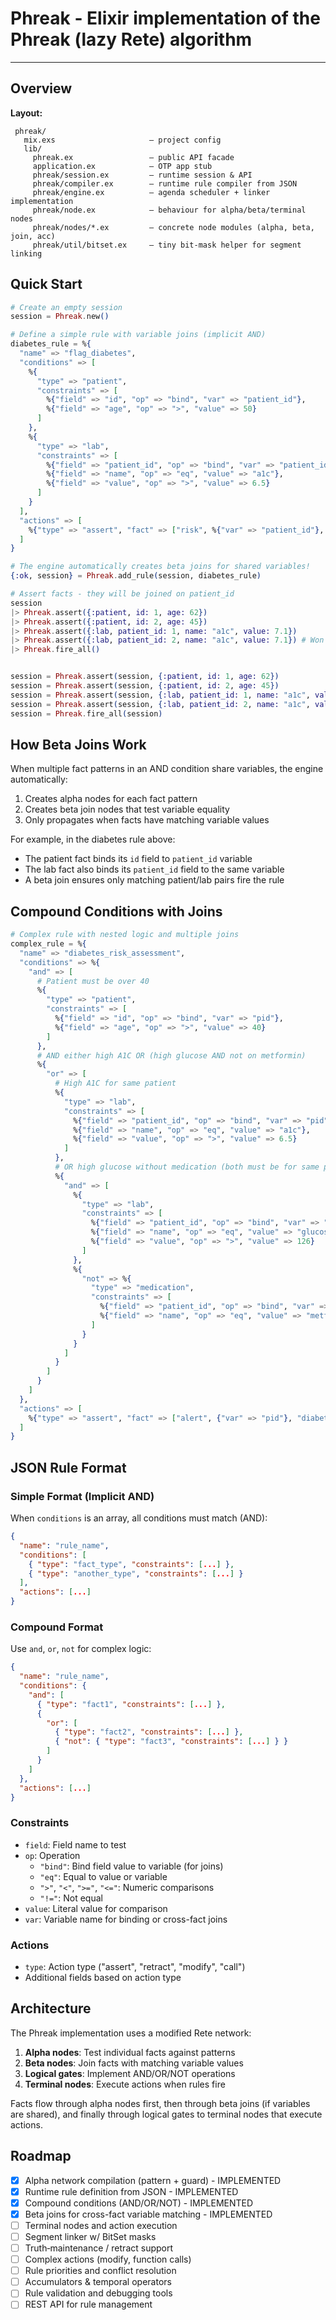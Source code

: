 # Phreak - Elixir implementation of the Phreak (lazy Rete) algorithm
---

## Overview

**Layout:**
```
 phreak/
   mix.exs                     – project config
   lib/
     phreak.ex                 – public API facade
     application.ex            – OTP app stub
     phreak/session.ex         – runtime session & API
     phreak/compiler.ex        – runtime rule compiler from JSON
     phreak/engine.ex          – agenda scheduler + linker implementation
     phreak/node.ex            – behaviour for alpha/beta/terminal nodes
     phreak/nodes/*.ex         – concrete node modules (alpha, beta, join, acc)
     phreak/util/bitset.ex     – tiny bit‑mask helper for segment linking
```

## Quick Start

```elixir
# Create an empty session
session = Phreak.new()

# Define a simple rule with variable joins (implicit AND)
diabetes_rule = %{
  "name" => "flag_diabetes",
  "conditions" => [
    %{
      "type" => "patient",
      "constraints" => [
        %{"field" => "id", "op" => "bind", "var" => "patient_id"},
        %{"field" => "age", "op" => ">", "value" => 50}
      ]
    },
    %{
      "type" => "lab",
      "constraints" => [
        %{"field" => "patient_id", "op" => "bind", "var" => "patient_id"},
        %{"field" => "name", "op" => "eq", "value" => "a1c"},
        %{"field" => "value", "op" => ">", "value" => 6.5}
      ]
    }
  ],
  "actions" => [
    %{"type" => "assert", "fact" => ["risk", %{"var" => "patient_id"}, "diabetes"]}
  ]
}

# The engine automatically creates beta joins for shared variables!
{:ok, session} = Phreak.add_rule(session, diabetes_rule)

# Assert facts - they will be joined on patient_id
session
|> Phreak.assert({:patient, id: 1, age: 62})
|> Phreak.assert({:patient, id: 2, age: 45})
|> Phreak.assert({:lab, patient_id: 1, name: "a1c", value: 7.1})
|> Phreak.assert({:lab, patient_id: 2, name: "a1c", value: 7.1}) # Won't fire - patient too young
|> Phreak.fire_all()


session = Phreak.assert(session, {:patient, id: 1, age: 62})
session = Phreak.assert(session, {:patient, id: 2, age: 45})
session = Phreak.assert(session, {:lab, patient_id: 1, name: "a1c", value: 7.1})
session = Phreak.assert(session, {:lab, patient_id: 2, name: "a1c", value: 7.1}) # Won't fire - patient too young
session = Phreak.fire_all(session)
```

## How Beta Joins Work

When multiple fact patterns in an AND condition share variables, the engine automatically:
1. Creates alpha nodes for each fact pattern
2. Creates beta join nodes that test variable equality
3. Only propagates when facts have matching variable values

For example, in the diabetes rule above:
- The patient fact binds its `id` field to `patient_id` variable
- The lab fact also binds its `patient_id` field to the same variable
- A beta join ensures only matching patient/lab pairs fire the rule

## Compound Conditions with Joins

```elixir
# Complex rule with nested logic and multiple joins
complex_rule = %{
  "name" => "diabetes_risk_assessment",
  "conditions" => %{
    "and" => [
      # Patient must be over 40
      %{
        "type" => "patient",
        "constraints" => [
          %{"field" => "id", "op" => "bind", "var" => "pid"},
          %{"field" => "age", "op" => ">", "value" => 40}
        ]
      },
      # AND either high A1C OR (high glucose AND not on metformin)
      %{
        "or" => [
          # High A1C for same patient
          %{
            "type" => "lab",
            "constraints" => [
              %{"field" => "patient_id", "op" => "bind", "var" => "pid"},
              %{"field" => "name", "op" => "eq", "value" => "a1c"},
              %{"field" => "value", "op" => ">", "value" => 6.5}
            ]
          },
          # OR high glucose without medication (both must be for same patient)
          %{
            "and" => [
              %{
                "type" => "lab",
                "constraints" => [
                  %{"field" => "patient_id", "op" => "bind", "var" => "pid"},
                  %{"field" => "name", "op" => "eq", "value" => "glucose"},
                  %{"field" => "value", "op" => ">", "value" => 126}
                ]
              },
              %{
                "not" => %{
                  "type" => "medication",
                  "constraints" => [
                    %{"field" => "patient_id", "op" => "bind", "var" => "pid"},
                    %{"field" => "name", "op" => "eq", "value" => "metformin"}
                  ]
                }
              }
            ]
          }
        ]
      }
    ]
  },
  "actions" => [
    %{"type" => "assert", "fact" => ["alert", {"var" => "pid"}, "diabetes_risk", "high"]}
  ]
}
```

## JSON Rule Format

### Simple Format (Implicit AND)
When `conditions` is an array, all conditions must match (AND):
```json
{
  "name": "rule_name",
  "conditions": [
    { "type": "fact_type", "constraints": [...] },
    { "type": "another_type", "constraints": [...] }
  ],
  "actions": [...]
}
```

### Compound Format
Use `and`, `or`, `not` for complex logic:
```json
{
  "name": "rule_name",
  "conditions": {
    "and": [
      { "type": "fact1", "constraints": [...] },
      {
        "or": [
          { "type": "fact2", "constraints": [...] },
          { "not": { "type": "fact3", "constraints": [...] } }
        ]
      }
    ]
  },
  "actions": [...]
}
```

### Constraints
- `field`: Field name to test
- `op`: Operation
  - `"bind"`: Bind field value to variable (for joins)
  - `"eq"`: Equal to value or variable
  - `">"`, `"<"`, `">="`, `"<="`: Numeric comparisons
  - `"!="`: Not equal
- `value`: Literal value for comparison
- `var`: Variable name for binding or cross-fact joins

### Actions
- `type`: Action type ("assert", "retract", "modify", "call")
- Additional fields based on action type

## Architecture

The Phreak implementation uses a modified Rete network:
1. **Alpha nodes**: Test individual facts against patterns
2. **Beta nodes**: Join facts with matching variable values
3. **Logical gates**: Implement AND/OR/NOT operations
4. **Terminal nodes**: Execute actions when rules fire

Facts flow through alpha nodes first, then through beta joins (if variables are shared),
and finally through logical gates to terminal nodes that execute actions.

## Roadmap
* [x] Alpha network compilation (pattern + guard) - IMPLEMENTED
* [x] Runtime rule definition from JSON - IMPLEMENTED
* [x] Compound conditions (AND/OR/NOT) - IMPLEMENTED
* [x] Beta joins for cross-fact variable matching - IMPLEMENTED
* [ ] Terminal nodes and action execution
* [ ] Segment linker w/ BitSet masks
* [ ] Truth‑maintenance / retract support
* [ ] Complex actions (modify, function calls)
* [ ] Rule priorities and conflict resolution
* [ ] Accumulators & temporal operators
* [ ] Rule validation and debugging tools
* [ ] REST API for rule management
